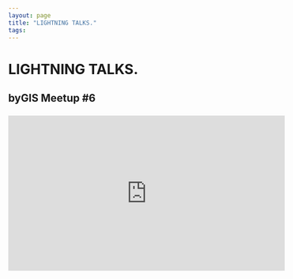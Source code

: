 ```yaml
---
layout: page
title: "LIGHTNING TALKS."
tags:
---
```



# LIGHTNING TALKS.
## byGIS Meetup #6
### <iframe width="560" height="315" src="https://www.youtube.com/embed/cx1jX_FXvjw" frameborder="0" allow="accelerometer; autoplay; encrypted-media; gyroscope; picture-in-picture" allowfullscreen></iframe>